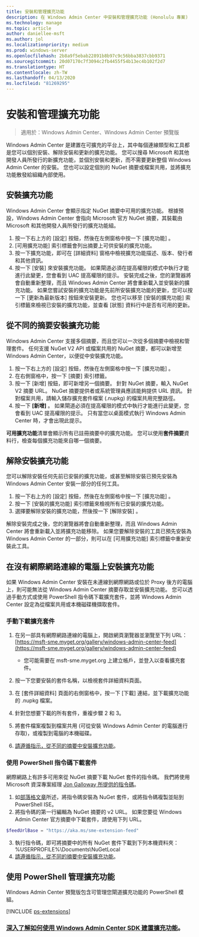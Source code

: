 ```yaml
---
title: 安裝和管理擴充功能
description: 在 Windows Admin Center 中安裝和管理擴充功能 (Honolulu 專案)
ms.technology: manage
ms.topic: article
author: daniellee-msft
ms.author: jol
ms.localizationpriority: medium
ms.prod: windows-server
ms.openlocfilehash: 2b8a9f5ebab22891b8b97c9c56bba3837cbb9371
ms.sourcegitcommit: 20d07170c7f3094c2fb4455f54b13ec4b102f2d7
ms.translationtype: HT
ms.contentlocale: zh-TW
ms.lasthandoff: 04/13/2020
ms.locfileid: "81269295"
---
```

# <a name="install-and-manage-extensions"></a>安裝和管理擴充功能

>適用於：Windows Admin Center、Windows Admin Center 預覽版

Windows Admin Center 是建置在可擴充的平台上，其中每個連線類型和工具都是您可以個別安裝、解除安裝和更新的擴充功能。 您可以搜尋 Microsoft 和其他開發人員所發行的新擴充功能，並個別安裝和更新，而不需要更新整個 Windows Admin Center 的安裝。 您也可以設定個別的 NuGet 摘要或檔案共用，並將擴充功能散發給組織內部使用。

## <a name="installing-an-extension"></a>安裝擴充功能

Windows Admin Center 會顯示指定 NuGet 摘要中可用的擴充功能。 根據預設，Windows Admin Center 會指向 Microsoft 官方 NuGet 摘要，其裝載由 Microsoft 和其他開發人員所發行的擴充功能組。

1. 按一下右上方的 [設定]  按鈕，然後在左側窗格中按一下 [擴充功能]  。 
2. [可用擴充功能]  索引標籤會列出摘要上可供安裝的擴充功能。
3. 按一下擴充功能，即可在 [詳細資料]  窗格中檢視擴充功能描述、版本、發行者和其他資訊。
4. 按一下 [安裝]  來安裝擴充功能。 如果閘道必須在提高權限的模式中執行才能進行此變更，您會看到 UAC 提高權限的提示。 安裝完成之後，您的瀏覽器將會自動重新整理，而且 Windows Admin Center 將會重新載入並安裝新的擴充功能。 如果您嘗試安裝的擴充功能是先前所安裝擴充功能的更新，您可以按一下 [更新為最新版本]  按鈕來安裝更新。 您也可以移至 [安裝的擴充功能]  索引標籤來檢視已安裝的擴充功能，並查看 [狀態]  資料行中是否有可用的更新。

## <a name="installing-extensions-from-a-different-feed"></a>從不同的摘要安裝擴充功能

Windows Admin Center 支援多個摘要，而且您可以一次從多個摘要中檢視和管理套件。 任何支援 NuGet V2 API 或檔案共用的 NuGet 摘要，都可以新增至 Windows Admin Center，以便從中安裝擴充功能。

1. 按一下右上方的 [設定]  按鈕，然後在左側窗格中按一下 [擴充功能]  。
2. 在右側窗格中，按一下 [摘要]  索引標籤。
3. 按一下 [新增]  按鈕，即可新增另一個摘要。 針對 NuGet 摘要，輸入 NuGet V2 摘要 URL。 NuGet 摘要提供者或系統管理員應該能夠提供 URL 資訊。 針對檔案共用，請輸入儲存擴充套件檔案 (.nupkg) 的檔案共用完整路徑。
4. 按一下 **[新增]** 。 如果閘道必須在提高權限的模式中執行才能進行此變更，您會看到 UAC 提高權限的提示。 只有當您以桌面模式執行 Windows Admin Center 時，才會出現此提示。

**可用擴充功能**清單會顯示所有已註冊摘要中的擴充功能。 您可以使用**套件摘要**資料行，檢查每個擴充功能來自哪一個摘要。

## <a name="uninstalling-an-extension"></a>解除安裝擴充功能

您可以解除安裝任何先前已安裝的擴充功能，或甚至解除安裝已預先安裝為 Windows Admin Center 安裝一部分的任何工具。

1. 按一下右上方的 [設定]  按鈕，然後在左側窗格中按一下 [擴充功能]  。 
2. 按一下 [安裝的擴充功能]  索引標籤來檢視所有已安裝的擴充功能。
3. 選擇要解除安裝的擴充功能，然後按一下 [解除安裝]  。

解除安裝完成之後，您的瀏覽器將會自動重新整理，而且 Windows Admin Center 將會重新載入並將擴充功能移除。 如果您要解除安裝的工具已預先安裝為 Windows Admin Center 的一部分，則可以在 [可用擴充功能]  索引標籤中重新安裝此工具。

## <a name="installing-extensions-on-a-computer-without-internet-connectivity"></a>在沒有網際網路連線的電腦上安裝擴充功能

如果 Windows Admin Center 安裝在未連線到網際網路或位於 Proxy 後方的電腦上，則可能無法從 Windows Admin Center 摘要存取並安裝擴充功能。 您可以透過手動方式或使用 PowerShell 指令碼下載擴充套件，並將 Windows Admin Center 設定為從檔案共用或本機磁碟機擷取套件。

### <a name="manually-downloading-extension-packages"></a>手動下載擴充套件

1. 在另一部具有網際網路連線的電腦上，開啟網頁瀏覽器並瀏覽至下列 URL：[https://msft-sme.myget.org/gallery/windows-admin-center-feed](https://msft-sme.myget.org/gallery/windows-admin-center-feed) 

   * 您可能需要在 msft-sme.myget.org 上建立帳戶，並登入以查看擴充套件。

2. 按一下您要安裝的套件名稱，以檢視套件詳細資料頁面。
3. 在 [套件詳細資料] 頁面的右側窗格中，按一下 [下載]  連結，並下載擴充功能的 .nupkg 檔案。
4. 針對您想要下載的所有套件，重複步驟 2 和 3。
5. 將套件檔案複製到檔案共用 (可從安裝 Windows Admin Center 的電腦進行存取)，或複製到電腦的本機磁碟。
6. [請遵循指示，從不同的摘要中安裝擴充功能](#installing-extensions-from-a-different-feed)。

### <a name="downloading-packages-with-a-powershell-script"></a>使用 PowerShell 指令碼下載套件

網際網路上有許多可用來從 NuGet 摘要下載 NuGet 套件的指令碼。 我們將使用 Microsoft 資深專案經理 [Jon Galloway 所提供的指令碼](https://weblogs.asp.net/jongalloway/downloading-a-local-nuget-repository-with-powershell)。

1. 如[部落格文章](https://weblogs.asp.net/jongalloway/downloading-a-local-nuget-repository-with-powershell)所述，將指令碼安裝為 NuGet 套件，或將指令碼複製並貼到 PowerShell ISE。
2. 將指令碼的第一行編輯為 NuGet 摘要的 v2 URL。 如果您要從 Windows Admin Center 官方摘要中下載套件，請使用下列 URL。

```powershell
$feedUrlBase = "https://aka.ms/sme-extension-feed"
```

3. 執行指令碼，即可將摘要中的所有 NuGet 套件下載到下列本機資料夾：%USERPROFILE%\Documents\NuGetLocal
4. [請遵循指示，從不同的摘要中安裝擴充功能](#installing-extensions-from-a-different-feed)。

## <a name="manage-extensions-with-powershell"></a>使用 PowerShell 管理擴充功能

Windows Admin Center 預覽版包含可管理您閘道擴充功能的 PowerShell 模組。

[!INCLUDE [ps-extensions](../includes/ps-extensions.md)]

### <a name="learn-more-about-building-an-extension-with-the-windows-admin-center-sdk"></a>[深入了解如何使用 Windows Admin Center SDK 建置擴充功能](../extend/extensibility-overview.md)。